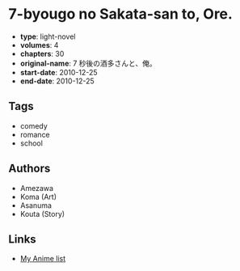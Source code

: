 # 7-byougo no Sakata-san to, Ore.

-   **type**: light-novel
-   **volumes**: 4
-   **chapters**: 30
-   **original-name**: 7 秒後の酒多さんと、俺。
-   **start-date**: 2010-12-25
-   **end-date**: 2010-12-25

## Tags

-   comedy
-   romance
-   school

## Authors

-   Amezawa
-   Koma (Art)
-   Asanuma
-   Kouta (Story)

## Links

-   [My Anime list](https://myanimelist.net/manga/77943/7-byougo_no_Sakata-san_to_Ore)
